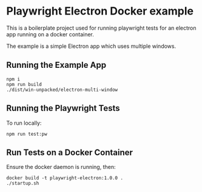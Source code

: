 # Playwright Electron Docker example

This is a boilerplate project used for running playwright tests for an electron app running on a docker container.

The example is a simple Electron app which uses multiple windows.

## Running the Example App

```
npm i
npm run build
./dist/win-unpacked/electron-multi-window
```

## Running the Playwright Tests

To run locally:

```
npm run test:pw
```

## Run Tests on a Docker Container

Ensure the docker daemon is running, then:

```
docker build -t playwright-electron:1.0.0 .
./startup.sh
```
